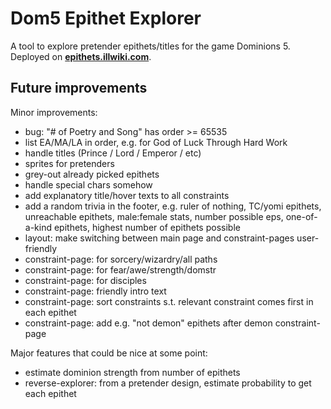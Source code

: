 # Dom5 Epithet Explorer

A tool to explore pretender epithets/titles for the game Dominions 5. Deployed on **[epithets.illwiki.com](https://epithets.illwiki.com)**.

## Future improvements

Minor improvements:
- bug: "# of Poetry and Song" has order >= 65535
- list EA/MA/LA in order, e.g. for God of Luck Through Hard Work
- handle titles (Prince / Lord / Emperor / etc)
- sprites for pretenders
- grey-out already picked epithets
- handle special chars somehow 
- add explanatory title/hover texts to all constraints
- add a random trivia in the footer, e.g. ruler of nothing, TC/yomi epithets, unreachable epithets, male:female stats, number possible eps, one-of-a-kind epithets, highest number of epithets possible
- layout: make switching between main page and constraint-pages user-friendly 
- constraint-page: for sorcery/wizardry/all paths
- constraint-page: for fear/awe/strength/domstr
- constraint-page: for disciples
- constraint-page: friendly intro text
- constraint-page: sort constraints s.t. relevant constraint comes first in each epithet
- constraint-page: add e.g. "not demon" epithets after demon constraint-page



Major features that could be nice at some point:
- estimate dominion strength from number of epithets
- reverse-explorer: from a pretender design, estimate probability to get each epithet 
